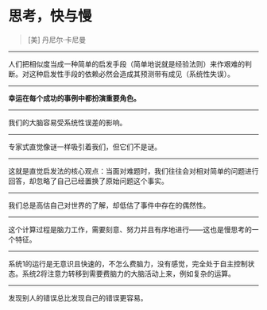# 思考，快与慢

> [美] 丹尼尔·卡尼曼

---

人们把相似度当成一种简单的启发手段（简单地说就是经验法则）来作艰难的判断。对这种启发性手段的依赖必然会造成其预测带有成见（系统性失误）。

---

**幸运在每个成功的事例中都扮演重要角色。**

---

我们的大脑容易受系统性误差的影响。

---

专家式直觉像谜一样吸引着我们，但它们不是谜。

---

这就是直觉启发法的核心观点：当面对难题时，我们往往会对相对简单的问题进行回答，却忽略了自己已经置换了原始问题这个事实。

---

我们总是高估自己对世界的了解，却低估了事件中存在的偶然性。

---

这个计算过程是脑力工作，需要刻意、努力并且有序地进行——这也是慢思考的一个特征。

---

系统1的运行是无意识且快速的，不怎么费脑力，没有感觉，完全处于自主控制状态。系统2将注意力转移到需要费脑力的大脑活动上来，例如复杂的运算。

---

发现别人的错误总比发现自己的错误更容易。
